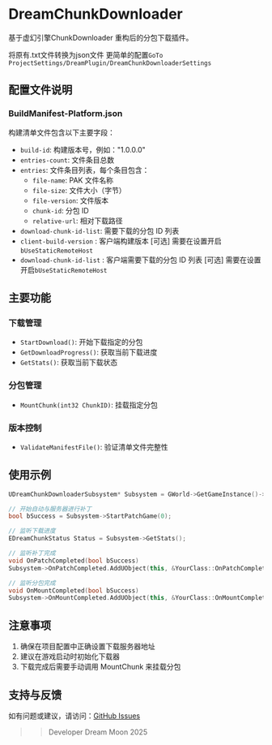 # DreamChunkDownloader

基于虚幻引擎ChunkDownloader 重构后的分包下载插件。

将原有.txt文件转换为json文件 更简单的配置`GoTo ProjectSettings/DreamPlugin/DreamChunkDownloaderSettings`

## 配置文件说明

### BuildManifest-Platform.json

构建清单文件包含以下主要字段：

-   `build-id`: 构建版本号，例如："1.0.0.0"
-   `entries-count`: 文件条目总数
-   `entries`: 文件条目列表，每个条目包含：
    -   `file-name`: PAK 文件名称
    -   `file-size`: 文件大小（字节）
    -   `file-version`: 文件版本
    -   `chunk-id`: 分包 ID
    -   `relative-url`: 相对下载路径
-   `download-chunk-id-list`: 需要下载的分包 ID 列表
-   `client-build-version` : 客户端构建版本 [可选] 需要在设置开启`bUseStaticRemoteHost`
-   `download-chunk-id-list` : 客户端需要下载的分包 ID 列表 [可选] 需要在设置开启`bUseStaticRemoteHost`

## 主要功能

### 下载管理

-   `StartDownload()`: 开始下载指定的分包
-   `GetDownloadProgress()`: 获取当前下载进度
-   `GetStats()`: 获取当前下载状态

### 分包管理

-   `MountChunk(int32 ChunkID)`: 挂载指定分包

### 版本控制

-   `ValidateManifestFile()`: 验证清单文件完整性

## 使用示例

```cpp
UDreamChunkDownloaderSubsystem* Subsystem = GWorld->GetGameInstance()->GetSubsystem<UDreamChunkDownloaderSubsystem>();

// 开始自动与服务器进行补丁
bool bSuccess = Subsystem->StartPatchGame(0);

// 监听下载进度
EDreamChunkStatus Status = Subsystem->GetStats();

// 监听补丁完成 
void OnPatchCompleted(bool bSuccess)
Subsystem->OnPatchCompleted.AddUObject(this, &YourClass::OnPatchCompleted);

// 监听分包完成
void OnMountCompleted(bool bSuccess)
Subsystem->OnMountCompleted.AddUObject(this, &YourClass::OnMountCompleted);

```

## 注意事项

1. 确保在项目配置中正确设置下载服务器地址
2. 建议在游戏启动时初始化下载器
3. 下载完成后需要手动调用 MountChunk 来挂载分包

## 支持与反馈

如有问题或建议，请访问：[GitHub Issues](https://github.com/TypeDreamMoon/DreamChunkDownloader/issues)

>> Developer Dream Moon 2025
